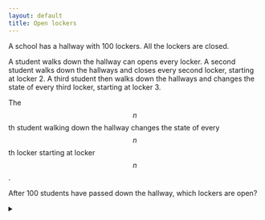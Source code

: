 ```yaml
---
layout: default
title: Open lockers
---
```


A school has a hallway with 100 lockers. All the lockers are closed.

A student walks down the hallway can opens every locker. A second student walks
down the hallways and closes every second locker, starting at locker 2. A third
student then walks down the hallways and changes the state of every third
locker, starting at locker 3.

The $$n$$th student walking down the hallway changes the state of every $$n$$th
locker starting at locker $$n$$.

After 100 students have passed down the hallway, which lockers are open?

<details><summary></summary>

The lockers left open are the square numbers: 1, 4, 9, 16, 25, 36, 49, 64, 81
and 100.

### Proof

The lockers that are left open are those that have been changed an odd number of
times.

Since student $$n$$ changes all the lockers that have $$n$$ as a factor, the lockers
that have changed are those that have an odd number of factors.

Factors come in pairs ($$ n = f_1 \times f_2 $$), so for there to be an odd number of factors, a
factor $$ f $$ must repeat itself in a pair ($$ f = f_1 = f_2 $$).
In this case $$ n = f \times f $$, thus $$ n $$ is a square number.

</details>
